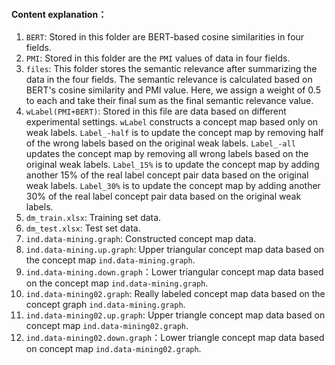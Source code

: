 #### Content explanation：

1. `BERT`: Stored in this folder are BERT-based cosine similarities in four fields.
2. `PMI`: Stored in this folder are the `PMI` values of data in four fields.
3. `files`: This folder stores the semantic relevance after summarizing the data in the four fields. The semantic relevance is calculated based on BERT's cosine similarity and PMI value. Here, we assign a weight of 0.5 to each and take their final sum as the final semantic relevance value.
4. `wLabel(PMI+BERT)`: Stored in this file are data based on different experimental settings. `wLabel` constructs a concept map based only on weak labels. `Label_-half` is to update the concept map by removing half of the wrong labels based on the original weak labels. `Label_-all` updates the concept map by removing all wrong labels based on the original weak labels. `Label_15%` is to update the concept map by adding another 15% of the real label concept pair data based on the original weak labels. `Label_30%` is to update the concept map by adding another 30% of the real label concept pair data based on the original weak labels.
5. `dm_train.xlsx`: Training set data.
6. `dm_test.xlsx`: Test set data.
7. `ind.data-mining.graph`: Constructed concept map data.
8. `ind.data-mining.up.graph`: Upper triangular concept map data based on the concept map `ind.data-mining.graph`.
9. `ind.data-mining.down.graph`：Lower triangular concept map data based on the concept map `ind.data-mining.graph`.
10. `ind.data-mining02.graph`: Really labeled concept map data based on the concept graph `ind.data-mining.graph`.
11. `ind.data-mining02.up.graph`: Upper triangle concept map data based on concept map `ind.data-mining02.graph`.
12. `ind.data-mining02.down.graph`：Lower triangle concept map data based on concept map `ind.data-mining02.graph`.

